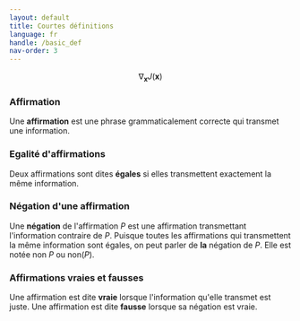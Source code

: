 ```yaml
---
layout: default
title: Courtes définitions
language: fr
handle: /basic_def
nav-order: 3
---
```


<script src="https://cdn.mathjax.org/mathjax/latest/MathJax.js?config=TeX-AMS-MML_HTMLorMML" type="text/javascript"></script>

$$ \nabla_\boldsymbol{x} J(\boldsymbol{x}) $$

### Affirmation
Une **affirmation** est une phrase grammaticalement correcte qui transmet une information.

### Egalité d'affirmations
Deux affirmations sont dites **égales** si elles transmettent exactement la même information.

### Négation d'une affirmation
Une **négation** de l'affirmation _P_ est une affirmation transmettant l'information contraire de _P_. Puisque toutes les affirmations qui transmettent la même information sont égales, on peut parler de **la** négation de _P_. Elle est notée non _P_ ou non(_P_).

### Affirmations vraies et fausses
Une affirmation est dite **vraie** lorsque l'information qu'elle transmet est juste. Une affirmation est dite **fausse** lorsque sa négation est vraie.
